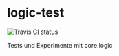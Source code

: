 # logic-test 

[![Travis CI status](https://api.travis-ci.org/hdenk/logic-test.png)](http://travis-ci.org/#!/hdenk/logic-test/builds)

Tests und Experimente mit core.logic
